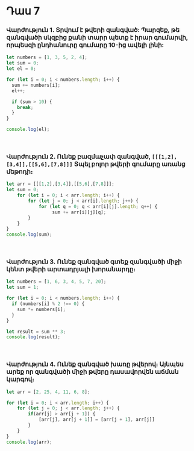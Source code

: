 # Դաս 7

### Վարժություն 1. Տրվում է թվերի զանգված: Պարզեք, թե զանգվածի սկզբից քանի տարր պետք է իրար գումարվի, որպեսզի ընդհանուրը գումարը 10-ից ավելի լինի:
```js
let numbers = [1, 3, 5, 2, 4];
let sum = 0;
let el = 0;

for (let i = 0; i < numbers.length; i++) {
  sum += numbers[i];
  el++;

  if (sum > 10) {
    break;
  }
}

console.log(el);
```

<br>

### Վարժություն 2. Ունեք բազմաչափ զանգված, `[[[1,2],[3,4]],[[5,6],[7,8]]]` Տպել բոլոր թվերի գումարը առանց մեթոդի։
```js
let arr = [[[1,2],[3,4]],[[5,6],[7,8]]];
let sum = 0;
    for (let i = 0; i < arr.length; i++) {
        for (let j = 0; j < arr[i].length; j++) {
            for (let q = 0; q < arr[i][j].length; q++) {
                 sum += arr[i][j][q];
        }       
    }
}
console.log(sum);
```

<br>


### Վարժություն 3. Ունեք զանգված գտեք զանգվածի միջի կենտ թվերի արտադրյալի խորանարդը։
```js
let numbers = [1, 6, 3, 4, 5, 7, 20];
let sum = 1;

for (let i = 0; i < numbers.length; i++) {
  if (numbers[i] % 2 !== 0) {
    sum *= numbers[i];
  }
}

let result = sum ** 3; 
console.log(result);
```

<br>


### Վարժություն 4. Ունեք զանգված խառը թվերով։ Այնպես արեք որ զանգվածի միջի թվերը դասավորվեն աճման կարգով։
```js
let arr = [2, 25, 4, 11, 6, 8];

for (let i = 0; i < arr.length; i++) {
    for (let j = 0; j < arr.length; j++) {
        if(arr[j] > arr[j + 1]) {
            [arr[j], arr[j + 1]] = [arr[j + 1], arr[j]]
        }
    }
}
console.log(arr);
```